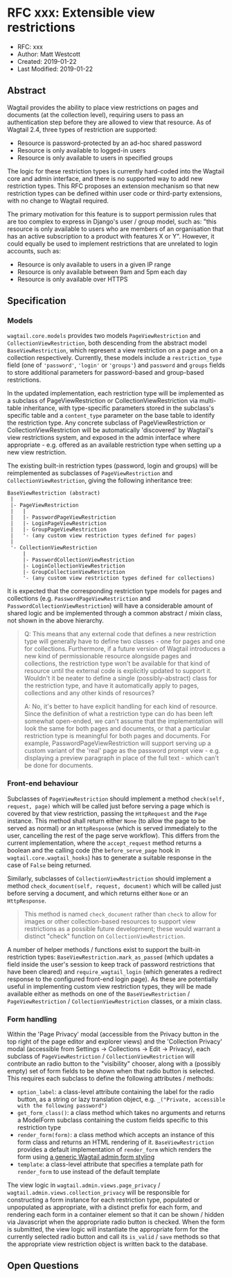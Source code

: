 # RFC xxx: Extensible view restrictions

* RFC: xxx
* Author: Matt Westcott
* Created: 2019-01-22
* Last Modified: 2019-01-22

## Abstract

Wagtail provides the ability to place view restrictions on pages and documents (at the collection level), requiring users to pass an authentication step before they are allowed to view that resource. As of Wagtail 2.4, three types of restriction are supported:

* Resource is password-protected by an ad-hoc shared password
* Resource is only available to logged-in users
* Resource is only available to users in specified groups

The logic for these restriction types is currently hard-coded into the Wagtail core and admin interface, and there is no supported way to add new restriction types. This RFC proposes an extension mechanism so that new restriction types can be defined within user code or third-party extensions, with no change to Wagtail required.

The primary motivation for this feature is to support permission rules that are too complex to express in Django's user / group model, such as: "this resource is only available to users who are members of an organisation that has an active subscription to a product with features X or Y". However, it could equally be used to implement restrictions that are unrelated to login accounts, such as:

* Resource is only available to users in a given IP range
* Resource is only available between 9am and 5pm each day
* Resource is only available over HTTPS

## Specification

### Models

`wagtail.core.models` provides two models `PageViewRestriction` and `CollectionViewRestriction`, both descending from the abstract model `BaseViewRestriction`, which represent a view restriction on a page and on a collection respectively. Currently, these models include a `restriction_type` field (one of `'password'`, `'login'` or `'groups'`) and `password` and `groups` fields to store additional parameters for password-based and group-based restrictions.

In the updated implementation, each restriction type will be implemented as a subclass of PageViewRestriction or CollectionViewRestriction via multi-table inheritance, with type-specific parameters stored in the subclass's specific table and a `content_type` parameter on the base table to identify the restriction type. Any concrete subclass of PageViewRestriction or CollectionViewRestriction will be automatically 'discovered' by Wagtail's view restrictions system, and exposed in the admin interface where appropriate - e.g. offered as an available restriction type when setting up a new view restriction.

The existing built-in restriction types (password, login and groups) will be reimplemented as subclasses of `PageViewRestriction` and `CollectionViewRestriction`, giving the following inheritance tree:

    BaseViewRestriction (abstract)
     |
     |- PageViewRestriction
     |   |
     |   |- PasswordPageViewRestriction
     |   |- LoginPageViewRestriction
     |   |- GroupPageViewRestriction
     |   '- (any custom view restriction types defined for pages)
     |
     '- CollectionViewRestriction
         |
         |- PasswordCollectionViewRestriction
         |- LoginCollectionViewRestriction
         |- GroupCollectionViewRestriction
         '- (any custom view restriction types defined for collections)

It is expected that the corresponding restriction type models for pages and collections (e.g. `PasswordPageViewRestriction` and `PasswordCollectionViewRestriction`) will have a considerable amount of shared logic and be implemented through a common abstract / mixin class, not shown in the above hierarchy.

> Q: This means that any external code that defines a new restriction type will generally have to define two classes - one for pages and one for collections. Furthermore, if a future version of Wagtail introduces a new kind of permissionable resource alongside pages and collections, the restriction type won't be available for that kind of resource until the external code is explicitly updated to support it. Wouldn't it be neater to define a single (possibly-abstract) class for the restriction type, and have it automatically apply to pages, collections and any other kinds of resources?
>
> A: No, it's better to have explicit handling for each kind of resource. Since the definition of what a restriction type can do has been left somewhat open-ended, we can't assume that the implementation will look the same for both pages and documents, or that a particular restriction type is meaningful for both pages and documents. For example, PasswordPageViewRestriction will support serving up a custom variant of the 'real' page as the password prompt view - e.g. displaying a preview paragraph in place of the full text - which can't be done for documents.

### Front-end behaviour

Subclasses of `PageViewRestriction` should implement a method `check(self, request, page)` which will be called just before serving a page which is covered by that view restriction, passing the `HttpRequest` and the `Page` instance. This method shall return either `None` (to allow the page to be served as normal) or an `HttpResponse` (which is served immediately to the user, cancelling the rest of the page serve workflow). This differs from the current implementation, where the `accept_request` method returns a boolean and the calling code (the `before_serve_page` hook in `wagtail.core.wagtail_hooks`) has to generate a suitable response in the case of `False` being returned.

Similarly, subclasses of `CollectionViewRestriction` should implement a method `check_document(self, request, document)` which will be called just before serving a document, and which returns either `None` or an `HttpResponse`.

> This method is named `check_document` rather than `check` to allow for images or other collection-based resources to support view restrictions as a possible future development; these would warrant a distinct "check" function on `CollectionViewRestriction`.

A number of helper methods / functions exist to support the built-in restriction types: `BaseViewRestriction.mark_as_passed` (which updates a field inside the user's session to keep track of password restrictions that have been cleared) and `require_wagtail_login` (which generates a redirect response to the configured front-end login page). As these are potentially useful in implementing custom view restriction types, they will be made available either as methods on one of the `BaseViewRestriction` / `PageViewRestriction` / `CollectionViewRestriction` classes, or a mixin class.

### Form handling

Within the 'Page Privacy' modal (accessible from the Privacy button in the top right of the page editor and explorer views) and the 'Collection Privacy' modal (accessible from Settings -> Collections -> Edit -> Privacy), each subclass of `PageViewRestriction` / `CollectionViewRestriction` will contribute an radio button to the "visibility" chooser, along with a (possibly empty) set of form fields to be shown when that radio button is selected. This requires each subclass to define the following attributes / methods:

* `option_label`: a class-level attribute containing the label for the radio button, as a string or lazy translation object, e.g. `_("Private, accessible with the following password")`
* `get_form_class()`: a class method which takes no arguments and returns a ModelForm subclass containing the custom fields specific to this restriction type
* `render_form(form)`: a class method which accepts an instance of this form class and returns an HTML rendering of it. `BaseViewRestriction` provides a default implementation of `render_form` which renders the form using [a generic Wagtail admin form styling](https://github.com/wagtail/wagtail/blob/8fa7a41011810696a7cfb83255091e91c441b23e/wagtail/admin/templates/wagtailadmin/generic/edit.html#L15-L32)
* `template`: a class-level attribute that specifies a template path for `render_form` to use instead of the default template

The view logic in `wagtail.admin.views.page_privacy` / `wagtail.admin.views.collection_privacy` will be responsible for constructing a form instance for each restriction type, populated or unpopulated as appropriate, with a distinct prefix for each form, and rendering each form in a container element so that it can be shown / hidden via Javascript when the appropriate radio button is checked. When the form is submitted, the view logic will instantiate the appropriate form for the currently selected radio button and call its `is_valid` / `save` methods so that the appropriate view restriction object is written back to the database.


## Open Questions
